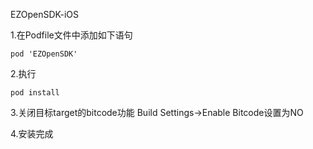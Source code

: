 EZOpenSDK-iOS

1.在Podfile文件中添加如下语句
  ```
  pod 'EZOpenSDK'
  ```
2.执行
  ```
  pod install
  ```
3.关闭目标target的bitcode功能
  Build Settings->Enable Bitcode设置为NO
  
4.安装完成


